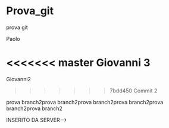 # Prova_git
prova git


Paolo

<<<<<<< master
Giovanni 3
=======

Giovanni2
>>>>>>> 7bdd450 Commit 2


prova branch2prova branch2prova branch2prova branch2prova branch2prova branch2


INSERITO DA SERVER-->




